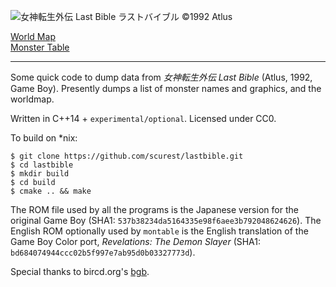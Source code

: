 ![女神転生外伝 Last Bible ラストバイブル ©1992 Atlus](http://scurest.github.io/lastbible/ss.png)

[World Map](http://scurest.github.io/lastbible/worldmap.png)  
[Monster Table](http://scurest.github.io/lastbible/montable.html)

------

Some quick code to dump data from _女神転生外伝 Last Bible_ (Atlus, 1992, Game Boy). Presently
dumps a list of monster names and graphics, and the worldmap.

Written in C++14 + `experimental/optional`. Licensed under CC0.

To build on *nix:

    $ git clone https://github.com/scurest/lastbible.git
    $ cd lastbible
    $ mkdir build
    $ cd build
    $ cmake .. && make

The ROM file used by all the programs is the Japanese version for the original Game Boy
(SHA1: `537b38234da5164335e98f6aee3b792048624626`). The English ROM optionally used by
`montable` is the English translation of the Game Boy Color port, _Revelations: The Demon
 Slayer_ (SHA1: `bd684074944ccc02b5f997e7ab95d0b03327773d`).

Special thanks to bircd.org's [bgb](http://bgb.bircd.org/).
